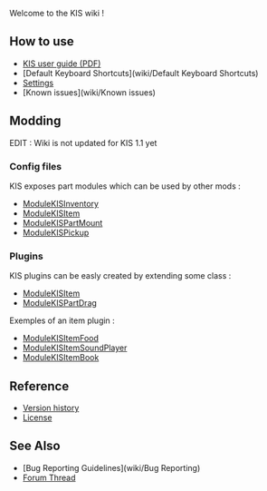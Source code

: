 Welcome to the KIS wiki !

## How to use
- [KIS user guide (PDF)](https://github.com/KospY/KIS/blob/master/User%20Guide.pdf?raw=true)
- [Default Keyboard Shortcuts](wiki/Default Keyboard Shortcuts)
- [Settings](wiki/Settings.cfg)
- [Known issues](wiki/Known issues)

## Modding

EDIT : Wiki is not updated for KIS 1.1 yet

### Config files
KIS exposes part modules which can be used by other mods :
- [ModuleKISInventory](wiki/ModuleKISInventory)
- [ModuleKISItem](wiki/ModuleKISItem)
- [ModuleKISPartMount](wiki/ModuleKISPartMount)
- [ModuleKISPickup](wiki/ModuleKISPickup)

### Plugins
KIS plugins can be easly created by extending some class :
- [ModuleKISItem](wiki/ItemPlugin)
- [ModuleKISPartDrag](wiki/PartDragPlugin)

Exemples of an item plugin :
- [ModuleKISItemFood](https://github.com/KospY/KIS/blob/master/Plugins/Source/ModuleKISItemFood.cs)
- [ModuleKISItemSoundPlayer](https://github.com/KospY/KIS/blob/master/Plugins/Source/ModuleKISItemSoundPlayer.cs)
- [ModuleKISItemBook](https://github.com/KospY/KIS/blob/master/Plugins/Source/ModuleKISItemBook.cs)

## Reference
- [Version history](wiki/Changelog)
- [License](https://github.com/KospY/KIS/blob/master/LICENSE.md)

## See Also
- [Bug Reporting Guidelines](wiki/Bug Reporting)
- [Forum Thread](//)